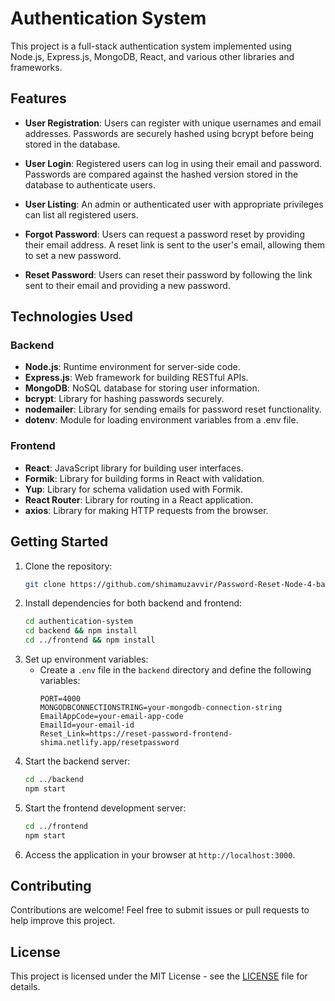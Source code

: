 

# Authentication System

This project is a full-stack authentication system implemented using Node.js, Express.js, MongoDB, React, and various other libraries and frameworks.

## Features

- **User Registration**: Users can register with unique usernames and email addresses. Passwords are securely hashed using bcrypt before being stored in the database.
  
- **User Login**: Registered users can log in using their email and password. Passwords are compared against the hashed version stored in the database to authenticate users.

- **User Listing**: An admin or authenticated user with appropriate privileges can list all registered users.

- **Forgot Password**: Users can request a password reset by providing their email address. A reset link is sent to the user's email, allowing them to set a new password.

- **Reset Password**: Users can reset their password by following the link sent to their email and providing a new password.

## Technologies Used

### Backend
- **Node.js**: Runtime environment for server-side code.
- **Express.js**: Web framework for building RESTful APIs.
- **MongoDB**: NoSQL database for storing user information.
- **bcrypt**: Library for hashing passwords securely.
- **nodemailer**: Library for sending emails for password reset functionality.
- **dotenv**: Module for loading environment variables from a .env file.

### Frontend
- **React**: JavaScript library for building user interfaces.
- **Formik**: Library for building forms in React with validation.
- **Yup**: Library for schema validation used with Formik.
- **React Router**: Library for routing in a React application.
- **axios**: Library for making HTTP requests from the browser.

## Getting Started

1. Clone the repository:
   ```bash
   git clone https://github.com/shimamuzavvir/Password-Reset-Node-4-backend
   ```
2. Install dependencies for both backend and frontend:
   ```bash
   cd authentication-system
   cd backend && npm install
   cd ../frontend && npm install
   ```
3. Set up environment variables:
   - Create a `.env` file in the `backend` directory and define the following variables:
     ```
     PORT=4000
     MONGODBCONNECTIONSTRING=your-mongodb-connection-string
     EmailAppCode=your-email-app-code
     EmailId=your-email-id
     Reset_Link=https://reset-password-frontend-shima.netlify.app/resetpassword
     ```
4. Start the backend server:
   ```bash
   cd ../backend
   npm start
   ```
5. Start the frontend development server:
   ```bash
   cd ../frontend
   npm start
   ```
6. Access the application in your browser at `http://localhost:3000`.

## Contributing

Contributions are welcome! Feel free to submit issues or pull requests to help improve this project.

## License

This project is licensed under the MIT License - see the [LICENSE](LICENSE) file for details.

